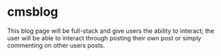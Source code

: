 # cmsblog
This blog page will be full-stack and give users the ability to interact; the user will be able to interact through posting their own post or simply commenting on other users posts.

